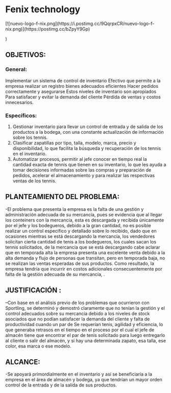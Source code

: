 
<h1 id="fenix-technology">Fenix technology</h1>
[![nuevo-logo-f-nix.png](https://i.postimg.cc/9QqrpxCR/nuevo-logo-f-nix.png)](https://postimg.cc/bZpyY9Gp)
<p><img src="https://document-export.canva.com/Zmcrg/DAFiUyZmcrg/1/thumbnail/0001.png?X-Amz-Algorithm=AWS4-HMAC-SHA256&amp;X-Amz-Credential=AKIAQYCGKMUHWDTJW6UD%2F20230524%2Fus-east-1%2Fs3%2Faws4_request&amp;X-Amz-Date=20230524T163739Z&amp;X-Amz-Expires=27347&amp;X-Amz-Signature=23a0d13e7a7e724988a0f669014cf16e0fc174cf2fe077a674248d57b7a8d9b4&amp;X-Amz-SignedHeaders=host&amp;response-expires=Thu%2C%2025%20May%202023%2000%3A13%3A26%20GMT" alt="">)</p>
<h2 id="objetivos">OBJETIVOS:</h2>
<h3 id="general"><a href="https://github.com/CRISTIAN1000160022/NEWS-SENA#general"></a>General:</h3>
<p>Implementar un sistema de control de inventario Efectivo que permite a la empresa realizar un registro bienes adecuados eficientes Hacer pedidos correctamente y asegurarse Estos niveles de inventario son apropiados Para satisfacer y evitar la demanda del cliente Pérdida de ventas y costos innecesarios.</p>
<h3 id="específicos"><a href="https://github.com/CRISTIAN1000160022/NEWS-SENA#espec%C3%ADficos"></a>Específicos:</h3>
<ol>
<li>Gestionar inventario para llevar un control de entrada y de salida de los productos a la bodega, con una constante actualización de información sobre los tennis.</li>
<li>Clasificar zapatillas por tipo, talla, modelo, marca, precio y disponibilidad, lo que facilita la búsqueda y recuperación de los tennis en el inventario.</li>
<li>Automatizar procesos, permitir al jefe conocer en tiempo real la cantidad exacta de tennis que tienen en su inventario, lo que les ayuda a tomar decisiones informadas sobre las compras y preparación de pedidos, acelerar el almacenamiento y para realizar las respectivas ventas de los tennis.</li>
</ol>
<h2 id="planteamiento-del-problema"><a href="https://github.com/CRISTIAN1000160022/NEWS-SENA#planteamiento-del-problema"></a>PLANTEAMIENTO DEL PROBLEMA:</h2>
<p>-El problema que presenta la empresa es la falta de una gestión y administración adecuada de su mercancía, pues se evidencia que al llegar los conteiners con la mercancía, esta es descargada y recibida únicamente por el jefe y los bodegueros, debido a la gran cantidad, no es posible realizar un control especifico y detallado sobre lo recibido, dado que en ocasiones mientras se está descargando la mercancía, los vendedores solicitan cierta cantidad de tenis a los bodegueros, los cuales sacan los tennis solicitados, de la mercancía que se está descargando cabe aclarar que en temporada alta la empresa presenta una excelente venta debido a la alta demanda y flujo de personas que transitan, pero en temporada baja, no se realizan las ventas esperadas de sus productos. Como resultado, la empresa tendría que incurrir en costos adicionales consecuentemente por falta de la gestión adecuada de su mercancía, .</p>
<h2 id="justificación-"><a href="https://github.com/CRISTIAN1000160022/NEWS-SENA#justificaci%C3%B3n-"></a>JUSTIFICACIÓN :</h2>
<p>–Con base en el análisis previo de los problemas que ocurrieron con Sportling, se determinó y demostró claramente que no tenían la gestión y el control adecuados sobre su mercancía debido a los niveles de stock asociados que no podían satisfacer la demanda del cliente y falta de productividad cuando un par de Se requerían tenis, agilidad y eficiencia, lo que generaba retrasos en el tiempo en el proceso por el cual el jefe de almacén tiene que encontrar el par de tenis solicitado para luego entregarlo al cliente o salir del almacén, y si hay una determinada zapato, esa talla, ese color, esa marca o ese modelo.</p>
<h2 id="alcance"><a href="https://github.com/CRISTIAN1000160022/NEWS-SENA#alcance"></a>ALCANCE:</h2>
<p>-Se apoyará primordialmente en el inventario y así se beneficiaría a la empresa en el área de almacén y bodega, ya que tendrían un mayor orden control de la entrada y de la salida de sus productos.​</p>
